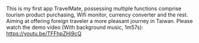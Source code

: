 This is my first app TravelMate, possessing multiple functions comprise tourism product purchasing, Wifi monitor, currency converter and the rest. Aiming at offering foreign traveler a more pleasant journey in Taiwan.
Please watch the demo video (With background music, 1m57s): https://youtu.be/TFFhpZHi9cQ
